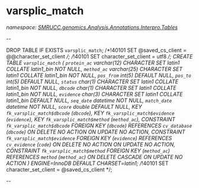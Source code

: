 ﻿# varsplic_match
_namespace: [SMRUCC.genomics.Analysis.Annotations.Interpro.Tables](./index.md)_

--
 
 DROP TABLE IF EXISTS `varsplic_match`;
 /*!40101 SET @saved_cs_client = @@character_set_client */;
 /*!40101 SET character_set_client = utf8 */;
 CREATE TABLE `varsplic_match` (
 `protein_ac` varchar(12) CHARACTER SET latin1 COLLATE latin1_bin NOT NULL,
 `method_ac` varchar(25) CHARACTER SET latin1 COLLATE latin1_bin NOT NULL,
 `pos_from` int(5) DEFAULT NULL,
 `pos_to` int(5) DEFAULT NULL,
 `status` char(1) CHARACTER SET latin1 COLLATE latin1_bin NOT NULL,
 `dbcode` char(1) CHARACTER SET latin1 COLLATE latin1_bin NOT NULL,
 `evidence` char(3) CHARACTER SET latin1 COLLATE latin1_bin DEFAULT NULL,
 `seq_date` datetime NOT NULL,
 `match_date` datetime NOT NULL,
 `score` double DEFAULT NULL,
 KEY `fk_varsplic_match$dbcode` (`dbcode`),
 KEY `fk_varsplic_match$evidence` (`evidence`),
 KEY `fk_varsplic_match$method` (`method_ac`),
 CONSTRAINT `fk_varsplic_match$dbcode` FOREIGN KEY (`dbcode`) REFERENCES `cv_database` (`dbcode`) ON DELETE NO ACTION ON UPDATE NO ACTION,
 CONSTRAINT `fk_varsplic_match$evidence` FOREIGN KEY (`evidence`) REFERENCES `cv_evidence` (`code`) ON DELETE NO ACTION ON UPDATE NO ACTION,
 CONSTRAINT `fk_varsplic_match$method` FOREIGN KEY (`method_ac`) REFERENCES `method` (`method_ac`) ON DELETE CASCADE ON UPDATE NO ACTION
 ) ENGINE=InnoDB DEFAULT CHARSET=latin1;
 /*!40101 SET character_set_client = @saved_cs_client */;
 
 --




